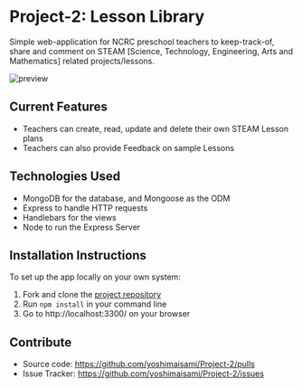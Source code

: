 # Project-2: Lesson Library

Simple web-application for NCRC preschool teachers to keep-track-of, share and comment on STEAM [Science, Technology, Engineering, Arts and Mathematics] related projects/lessons.

![preview](https://drive.google.com/file/d/1zKb4Mg5CL_kc-8gJkjP7T_yHgUKK67--/view?usp=sharing)

## Current Features

- Teachers can create, read, update and delete their own STEAM Lesson plans
- Teachers can also provide Feedback on sample Lessons

## Technologies Used

- MongoDB for the database, and Mongoose as the ODM
- Express to handle HTTP requests
- Handlebars for the views
- Node to run the Express Server

## Installation Instructions

To set up the app locally on your own system:

1. Fork and clone the [project repository](https://github.com/yoshimaisami/Project-2)
2. Run `npm install` in your command line
3. Go to http://localhost:3300/ on your browser

## Contribute

- Source code: https://github.com/yoshimaisami/Project-2/pulls
- Issue Tracker: https://github.com/yoshimaisami/Project-2/issues
